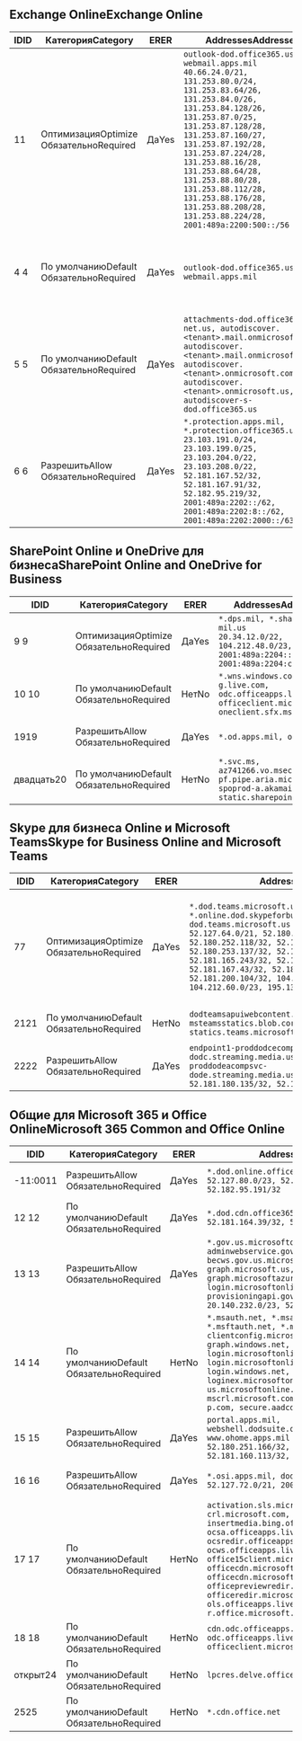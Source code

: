 <!--THIS FILE IS AUTOMATICALLY GENERATED. MANUAL CHANGES WILL BE OVERWRITTEN.-->
<!--Please contact the Office 365 Endpoints team with any questions.-->
<!--USGovDoD endpoints version 2020052800-->
<!--File generated 2020-06-13 17:00:10.1695-->

## <a name="exchange-online"></a><span data-ttu-id="87e63-101">Exchange Online</span><span class="sxs-lookup"><span data-stu-id="87e63-101">Exchange Online</span></span>

<span data-ttu-id="87e63-102">ID</span><span class="sxs-lookup"><span data-stu-id="87e63-102">ID</span></span> | <span data-ttu-id="87e63-103">Категория</span><span class="sxs-lookup"><span data-stu-id="87e63-103">Category</span></span> | <span data-ttu-id="87e63-104">ER</span><span class="sxs-lookup"><span data-stu-id="87e63-104">ER</span></span> | <span data-ttu-id="87e63-105">Addresses</span><span class="sxs-lookup"><span data-stu-id="87e63-105">Addresses</span></span> | <span data-ttu-id="87e63-106">Порты</span><span class="sxs-lookup"><span data-stu-id="87e63-106">Ports</span></span>
-- | -------------------- | --- | ---------------------------------------------------------------------------------------------------------------------------------------------------------------------------------------------------------------------------------------------------------------------------------------------------------------------------------------------------------------------------------------------- | -------------------------------
<span data-ttu-id="87e63-107">1</span><span class="sxs-lookup"><span data-stu-id="87e63-107">1</span></span> | <span data-ttu-id="87e63-108">Оптимизация</span><span class="sxs-lookup"><span data-stu-id="87e63-108">Optimize</span></span><BR><span data-ttu-id="87e63-109">Обязательно</span><span class="sxs-lookup"><span data-stu-id="87e63-109">Required</span></span> | <span data-ttu-id="87e63-110">Да</span><span class="sxs-lookup"><span data-stu-id="87e63-110">Yes</span></span> | `outlook-dod.office365.us, webmail.apps.mil`<BR>`40.66.24.0/21, 131.253.80.0/24, 131.253.83.64/26, 131.253.84.0/26, 131.253.84.128/26, 131.253.87.0/25, 131.253.87.128/28, 131.253.87.160/27, 131.253.87.192/28, 131.253.87.224/28, 131.253.88.16/28, 131.253.88.64/28, 131.253.88.80/28, 131.253.88.112/28, 131.253.88.176/28, 131.253.88.208/28, 131.253.88.224/28, 2001:489a:2200:500::/56` | <span data-ttu-id="87e63-111">**TCP:** 443, 80</span><span class="sxs-lookup"><span data-stu-id="87e63-111">**TCP:** 443, 80</span></span>
<span data-ttu-id="87e63-112">4 </span><span class="sxs-lookup"><span data-stu-id="87e63-112">4</span></span> | <span data-ttu-id="87e63-113">По умолчанию</span><span class="sxs-lookup"><span data-stu-id="87e63-113">Default</span></span><BR><span data-ttu-id="87e63-114">Обязательно</span><span class="sxs-lookup"><span data-stu-id="87e63-114">Required</span></span> | <span data-ttu-id="87e63-115">Да</span><span class="sxs-lookup"><span data-stu-id="87e63-115">Yes</span></span> | `outlook-dod.office365.us, webmail.apps.mil` | <span data-ttu-id="87e63-116">**TCP:** 143, 25, 587, 993, 995</span><span class="sxs-lookup"><span data-stu-id="87e63-116">**TCP:** 143, 25, 587, 993, 995</span></span>
<span data-ttu-id="87e63-117">5 </span><span class="sxs-lookup"><span data-stu-id="87e63-117">5</span></span> | <span data-ttu-id="87e63-118">По умолчанию</span><span class="sxs-lookup"><span data-stu-id="87e63-118">Default</span></span><BR><span data-ttu-id="87e63-119">Обязательно</span><span class="sxs-lookup"><span data-stu-id="87e63-119">Required</span></span> | <span data-ttu-id="87e63-120">Да</span><span class="sxs-lookup"><span data-stu-id="87e63-120">Yes</span></span> | `attachments-dod.office365-net.us, autodiscover.<tenant>.mail.onmicrosoft.com, autodiscover.<tenant>.mail.onmicrosoft.us, autodiscover.<tenant>.onmicrosoft.com, autodiscover.<tenant>.onmicrosoft.us, autodiscover-s-dod.office365.us` | <span data-ttu-id="87e63-121">**TCP:** 443, 80</span><span class="sxs-lookup"><span data-stu-id="87e63-121">**TCP:** 443, 80</span></span>
<span data-ttu-id="87e63-122">6 </span><span class="sxs-lookup"><span data-stu-id="87e63-122">6</span></span> | <span data-ttu-id="87e63-123">Разрешить</span><span class="sxs-lookup"><span data-stu-id="87e63-123">Allow</span></span><BR><span data-ttu-id="87e63-124">Обязательно</span><span class="sxs-lookup"><span data-stu-id="87e63-124">Required</span></span> | <span data-ttu-id="87e63-125">Да</span><span class="sxs-lookup"><span data-stu-id="87e63-125">Yes</span></span> | `*.protection.apps.mil, *.protection.office365.us`<BR>`23.103.191.0/24, 23.103.199.0/25, 23.103.204.0/22, 23.103.208.0/22, 52.181.167.52/32, 52.181.167.91/32, 52.182.95.219/32, 2001:489a:2202::/62, 2001:489a:2202:8::/62, 2001:489a:2202:2000::/63` | <span data-ttu-id="87e63-126">**TCP:** 25, 443</span><span class="sxs-lookup"><span data-stu-id="87e63-126">**TCP:** 25, 443</span></span>

## <a name="sharepoint-online-and-onedrive-for-business"></a><span data-ttu-id="87e63-127">SharePoint Online и OneDrive для бизнеса</span><span class="sxs-lookup"><span data-stu-id="87e63-127">SharePoint Online and OneDrive for Business</span></span>

<span data-ttu-id="87e63-128">ID</span><span class="sxs-lookup"><span data-stu-id="87e63-128">ID</span></span> | <span data-ttu-id="87e63-129">Категория</span><span class="sxs-lookup"><span data-stu-id="87e63-129">Category</span></span> | <span data-ttu-id="87e63-130">ER</span><span class="sxs-lookup"><span data-stu-id="87e63-130">ER</span></span> | <span data-ttu-id="87e63-131">Addresses</span><span class="sxs-lookup"><span data-stu-id="87e63-131">Addresses</span></span> | <span data-ttu-id="87e63-132">Порты</span><span class="sxs-lookup"><span data-stu-id="87e63-132">Ports</span></span>
-- | -------------------- | --- | ------------------------------------------------------------------------------------------------------------------- | ----------------
<span data-ttu-id="87e63-133">9 </span><span class="sxs-lookup"><span data-stu-id="87e63-133">9</span></span> | <span data-ttu-id="87e63-134">Оптимизация</span><span class="sxs-lookup"><span data-stu-id="87e63-134">Optimize</span></span><BR><span data-ttu-id="87e63-135">Обязательно</span><span class="sxs-lookup"><span data-stu-id="87e63-135">Required</span></span> | <span data-ttu-id="87e63-136">Да</span><span class="sxs-lookup"><span data-stu-id="87e63-136">Yes</span></span> | `*.dps.mil, *.sharepoint-mil.us`<BR>`20.34.12.0/22, 104.212.48.0/23, 2001:489a:2204::/63, 2001:489a:2204:c00::/54` | <span data-ttu-id="87e63-137">**TCP:** 443, 80</span><span class="sxs-lookup"><span data-stu-id="87e63-137">**TCP:** 443, 80</span></span>
<span data-ttu-id="87e63-138">10 </span><span class="sxs-lookup"><span data-stu-id="87e63-138">10</span></span> | <span data-ttu-id="87e63-139">По умолчанию</span><span class="sxs-lookup"><span data-stu-id="87e63-139">Default</span></span><BR><span data-ttu-id="87e63-140">Обязательно</span><span class="sxs-lookup"><span data-stu-id="87e63-140">Required</span></span> | <span data-ttu-id="87e63-141">Нет</span><span class="sxs-lookup"><span data-stu-id="87e63-141">No</span></span> | `*.wns.windows.com, g.live.com, odc.officeapps.live.com, officeclient.microsoft.com, oneclient.sfx.ms` | <span data-ttu-id="87e63-142">**TCP:** 443, 80</span><span class="sxs-lookup"><span data-stu-id="87e63-142">**TCP:** 443, 80</span></span>
<span data-ttu-id="87e63-143">19</span><span class="sxs-lookup"><span data-stu-id="87e63-143">19</span></span> | <span data-ttu-id="87e63-144">Разрешить</span><span class="sxs-lookup"><span data-stu-id="87e63-144">Allow</span></span><BR><span data-ttu-id="87e63-145">Обязательно</span><span class="sxs-lookup"><span data-stu-id="87e63-145">Required</span></span> | <span data-ttu-id="87e63-146">Да</span><span class="sxs-lookup"><span data-stu-id="87e63-146">Yes</span></span> | `*.od.apps.mil, od.apps.mil` | <span data-ttu-id="87e63-147">**TCP:** 443, 80</span><span class="sxs-lookup"><span data-stu-id="87e63-147">**TCP:** 443, 80</span></span>
<span data-ttu-id="87e63-148">двадцать</span><span class="sxs-lookup"><span data-stu-id="87e63-148">20</span></span> | <span data-ttu-id="87e63-149">По умолчанию</span><span class="sxs-lookup"><span data-stu-id="87e63-149">Default</span></span><BR><span data-ttu-id="87e63-150">Обязательно</span><span class="sxs-lookup"><span data-stu-id="87e63-150">Required</span></span> | <span data-ttu-id="87e63-151">Нет</span><span class="sxs-lookup"><span data-stu-id="87e63-151">No</span></span> | `*.svc.ms, az741266.vo.msecnd.net, pf.pipe.aria.microsoft.com, spoprod-a.akamaihd.net, static.sharepointonline.com` | <span data-ttu-id="87e63-152">**TCP:** 443, 80</span><span class="sxs-lookup"><span data-stu-id="87e63-152">**TCP:** 443, 80</span></span>

## <a name="skype-for-business-online-and-microsoft-teams"></a><span data-ttu-id="87e63-153">Skype для бизнеса Online и Microsoft Teams</span><span class="sxs-lookup"><span data-stu-id="87e63-153">Skype for Business Online and Microsoft Teams</span></span>

<span data-ttu-id="87e63-154">ID</span><span class="sxs-lookup"><span data-stu-id="87e63-154">ID</span></span> | <span data-ttu-id="87e63-155">Категория</span><span class="sxs-lookup"><span data-stu-id="87e63-155">Category</span></span> | <span data-ttu-id="87e63-156">ER</span><span class="sxs-lookup"><span data-stu-id="87e63-156">ER</span></span> | <span data-ttu-id="87e63-157">Addresses</span><span class="sxs-lookup"><span data-stu-id="87e63-157">Addresses</span></span> | <span data-ttu-id="87e63-158">Порты</span><span class="sxs-lookup"><span data-stu-id="87e63-158">Ports</span></span>
-- | -------------------- | --- | -------------------------------------------------------------------------------------------------------------------------------------------------------------------------------------------------------------------------------------------------------------------------------------------------------------------------------------------------------- | -----------------------------------------------
<span data-ttu-id="87e63-159">7</span><span class="sxs-lookup"><span data-stu-id="87e63-159">7</span></span> | <span data-ttu-id="87e63-160">Оптимизация</span><span class="sxs-lookup"><span data-stu-id="87e63-160">Optimize</span></span><BR><span data-ttu-id="87e63-161">Обязательно</span><span class="sxs-lookup"><span data-stu-id="87e63-161">Required</span></span> | <span data-ttu-id="87e63-162">Да</span><span class="sxs-lookup"><span data-stu-id="87e63-162">Yes</span></span> | `*.dod.teams.microsoft.us, *.online.dod.skypeforbusiness.us, dod.teams.microsoft.us`<BR>`52.127.64.0/21, 52.180.249.148/32, 52.180.252.118/32, 52.180.252.187/32, 52.180.253.137/32, 52.180.253.154/32, 52.181.165.243/32, 52.181.166.119/32, 52.181.167.43/32, 52.181.167.64/32, 52.181.200.104/32, 104.212.32.0/22, 104.212.60.0/23, 195.134.240.0/22` | <span data-ttu-id="87e63-163">**TCP:** 443</span><span class="sxs-lookup"><span data-stu-id="87e63-163">**TCP:** 443</span></span><BR><span data-ttu-id="87e63-164">**UDP:** 3478, 3479, 3480, 3481</span><span class="sxs-lookup"><span data-stu-id="87e63-164">**UDP:** 3478, 3479, 3480, 3481</span></span>
<span data-ttu-id="87e63-165">21</span><span class="sxs-lookup"><span data-stu-id="87e63-165">21</span></span> | <span data-ttu-id="87e63-166">По умолчанию</span><span class="sxs-lookup"><span data-stu-id="87e63-166">Default</span></span><BR><span data-ttu-id="87e63-167">Обязательно</span><span class="sxs-lookup"><span data-stu-id="87e63-167">Required</span></span> | <span data-ttu-id="87e63-168">Нет</span><span class="sxs-lookup"><span data-stu-id="87e63-168">No</span></span> | `dodteamsapuiwebcontent.blob.core.usgovcloudapi.net, msteamsstatics.blob.core.usgovcloudapi.net, statics.teams.microsoft.com` | <span data-ttu-id="87e63-169">**TCP:** 443</span><span class="sxs-lookup"><span data-stu-id="87e63-169">**TCP:** 443</span></span>
<span data-ttu-id="87e63-170">22</span><span class="sxs-lookup"><span data-stu-id="87e63-170">22</span></span> | <span data-ttu-id="87e63-171">Разрешить</span><span class="sxs-lookup"><span data-stu-id="87e63-171">Allow</span></span><BR><span data-ttu-id="87e63-172">Обязательно</span><span class="sxs-lookup"><span data-stu-id="87e63-172">Required</span></span> | <span data-ttu-id="87e63-173">Да</span><span class="sxs-lookup"><span data-stu-id="87e63-173">Yes</span></span> | `endpoint1-proddodcecompsvc-dodc.streaming.media.usgovcloudapi.net, endpoint1-proddodeacompsvc-dode.streaming.media.usgovcloudapi.net`<BR>`52.181.180.135/32, 52.182.53.6/32` | <span data-ttu-id="87e63-174">**TCP:** 443</span><span class="sxs-lookup"><span data-stu-id="87e63-174">**TCP:** 443</span></span>

## <a name="microsoft-365-common-and-office-online"></a><span data-ttu-id="87e63-175">Общие для Microsoft 365 и Office Online</span><span class="sxs-lookup"><span data-stu-id="87e63-175">Microsoft 365 Common and Office Online</span></span>

<span data-ttu-id="87e63-176">ID</span><span class="sxs-lookup"><span data-stu-id="87e63-176">ID</span></span> | <span data-ttu-id="87e63-177">Категория</span><span class="sxs-lookup"><span data-stu-id="87e63-177">Category</span></span> | <span data-ttu-id="87e63-178">ER</span><span class="sxs-lookup"><span data-stu-id="87e63-178">ER</span></span> | <span data-ttu-id="87e63-179">Addresses</span><span class="sxs-lookup"><span data-stu-id="87e63-179">Addresses</span></span> | <span data-ttu-id="87e63-180">Порты</span><span class="sxs-lookup"><span data-stu-id="87e63-180">Ports</span></span>
-- | ------------------- | --- | ---------------------------------------------------------------------------------------------------------------------------------------------------------------------------------------------------------------------------------------------------------------------------------------------------------------------------------------------------------------------------------------------- | ----------------
<span data-ttu-id="87e63-181">-11:00</span><span class="sxs-lookup"><span data-stu-id="87e63-181">11</span></span> | <span data-ttu-id="87e63-182">Разрешить</span><span class="sxs-lookup"><span data-stu-id="87e63-182">Allow</span></span><BR><span data-ttu-id="87e63-183">Обязательно</span><span class="sxs-lookup"><span data-stu-id="87e63-183">Required</span></span> | <span data-ttu-id="87e63-184">Да</span><span class="sxs-lookup"><span data-stu-id="87e63-184">Yes</span></span> | `*.dod.online.office365.us`<BR>`52.127.80.0/23, 52.181.164.39/32, 52.182.95.191/32` | <span data-ttu-id="87e63-185">**TCP:** 443</span><span class="sxs-lookup"><span data-stu-id="87e63-185">**TCP:** 443</span></span>
<span data-ttu-id="87e63-186">12 </span><span class="sxs-lookup"><span data-stu-id="87e63-186">12</span></span> | <span data-ttu-id="87e63-187">По умолчанию</span><span class="sxs-lookup"><span data-stu-id="87e63-187">Default</span></span><BR><span data-ttu-id="87e63-188">Обязательно</span><span class="sxs-lookup"><span data-stu-id="87e63-188">Required</span></span> | <span data-ttu-id="87e63-189">Да</span><span class="sxs-lookup"><span data-stu-id="87e63-189">Yes</span></span> | `*.dod.cdn.office365.us`<BR>`52.181.164.39/32, 52.182.95.191/32` | <span data-ttu-id="87e63-190">**TCP:** 443</span><span class="sxs-lookup"><span data-stu-id="87e63-190">**TCP:** 443</span></span>
<span data-ttu-id="87e63-191">13 </span><span class="sxs-lookup"><span data-stu-id="87e63-191">13</span></span> | <span data-ttu-id="87e63-192">Разрешить</span><span class="sxs-lookup"><span data-stu-id="87e63-192">Allow</span></span><BR><span data-ttu-id="87e63-193">Обязательно</span><span class="sxs-lookup"><span data-stu-id="87e63-193">Required</span></span> | <span data-ttu-id="87e63-194">Да</span><span class="sxs-lookup"><span data-stu-id="87e63-194">Yes</span></span> | `*.gov.us.microsoftonline.com, adminwebservice.gov.us.microsoftonline.com, becws.gov.us.microsoftonline.com, dod-graph.microsoft.us, graph.microsoftazure.us, login.microsoftonline.us, provisioningapi.gov.us.microsoftonline.com`<BR>`20.140.232.0/23, 52.126.194.0/23` | <span data-ttu-id="87e63-195">**TCP:** 443</span><span class="sxs-lookup"><span data-stu-id="87e63-195">**TCP:** 443</span></span>
<span data-ttu-id="87e63-196">14 </span><span class="sxs-lookup"><span data-stu-id="87e63-196">14</span></span> | <span data-ttu-id="87e63-197">По умолчанию</span><span class="sxs-lookup"><span data-stu-id="87e63-197">Default</span></span><BR><span data-ttu-id="87e63-198">Обязательно</span><span class="sxs-lookup"><span data-stu-id="87e63-198">Required</span></span> | <span data-ttu-id="87e63-199">Нет</span><span class="sxs-lookup"><span data-stu-id="87e63-199">No</span></span> | `*.msauth.net, *.msauthimages.us, *.msftauth.net, *.msftauthimages.us, clientconfig.microsoftonline-p.net, graph.windows.net, login.microsoftonline.com, login.microsoftonline-p.com, login.windows.net, loginex.microsoftonline.com, login-us.microsoftonline.com, mscrl.microsoft.com, nexus.microsoftonline-p.com, secure.aadcdn.microsoftonline-p.com` | <span data-ttu-id="87e63-200">**TCP:** 443</span><span class="sxs-lookup"><span data-stu-id="87e63-200">**TCP:** 443</span></span>
<span data-ttu-id="87e63-201">15 </span><span class="sxs-lookup"><span data-stu-id="87e63-201">15</span></span> | <span data-ttu-id="87e63-202">Разрешить</span><span class="sxs-lookup"><span data-stu-id="87e63-202">Allow</span></span><BR><span data-ttu-id="87e63-203">Обязательно</span><span class="sxs-lookup"><span data-stu-id="87e63-203">Required</span></span> | <span data-ttu-id="87e63-204">Да</span><span class="sxs-lookup"><span data-stu-id="87e63-204">Yes</span></span> | `portal.apps.mil, webshell.dodsuite.office365.us, www.ohome.apps.mil`<BR>`52.180.251.166/32, 52.181.160.19/32, 52.181.160.113/32, 52.182.92.132/32` | <span data-ttu-id="87e63-205">**TCP:** 443</span><span class="sxs-lookup"><span data-stu-id="87e63-205">**TCP:** 443</span></span>
<span data-ttu-id="87e63-206">16 </span><span class="sxs-lookup"><span data-stu-id="87e63-206">16</span></span> | <span data-ttu-id="87e63-207">Разрешить</span><span class="sxs-lookup"><span data-stu-id="87e63-207">Allow</span></span><BR><span data-ttu-id="87e63-208">Обязательно</span><span class="sxs-lookup"><span data-stu-id="87e63-208">Required</span></span> | <span data-ttu-id="87e63-209">Да</span><span class="sxs-lookup"><span data-stu-id="87e63-209">Yes</span></span> | `*.osi.apps.mil, dod.loki.office365.us`<BR>`52.127.72.0/21, 2001:489a:2206::/48` | <span data-ttu-id="87e63-210">**TCP:** 443</span><span class="sxs-lookup"><span data-stu-id="87e63-210">**TCP:** 443</span></span>
<span data-ttu-id="87e63-211">17 </span><span class="sxs-lookup"><span data-stu-id="87e63-211">17</span></span> | <span data-ttu-id="87e63-212">По умолчанию</span><span class="sxs-lookup"><span data-stu-id="87e63-212">Default</span></span><BR><span data-ttu-id="87e63-213">Обязательно</span><span class="sxs-lookup"><span data-stu-id="87e63-213">Required</span></span> | <span data-ttu-id="87e63-214">Нет</span><span class="sxs-lookup"><span data-stu-id="87e63-214">No</span></span> | `activation.sls.microsoft.com, crl.microsoft.com, go.microsoft.com, insertmedia.bing.office.net, ocsa.officeapps.live.com, ocsredir.officeapps.live.com, ocws.officeapps.live.com, office15client.microsoft.com, officecdn.microsoft.com, officecdn.microsoft.com.edgesuite.net, officepreviewredir.microsoft.com, officeredir.microsoft.com, ols.officeapps.live.com, r.office.microsoft.com` | <span data-ttu-id="87e63-215">**TCP:** 443, 80</span><span class="sxs-lookup"><span data-stu-id="87e63-215">**TCP:** 443, 80</span></span>
<span data-ttu-id="87e63-216">18 </span><span class="sxs-lookup"><span data-stu-id="87e63-216">18</span></span> | <span data-ttu-id="87e63-217">По умолчанию</span><span class="sxs-lookup"><span data-stu-id="87e63-217">Default</span></span><BR><span data-ttu-id="87e63-218">Обязательно</span><span class="sxs-lookup"><span data-stu-id="87e63-218">Required</span></span> | <span data-ttu-id="87e63-219">Нет</span><span class="sxs-lookup"><span data-stu-id="87e63-219">No</span></span> | `cdn.odc.officeapps.live.com, odc.officeapps.live.com, officeclient.microsoft.com` | <span data-ttu-id="87e63-220">**TCP:** 443, 80</span><span class="sxs-lookup"><span data-stu-id="87e63-220">**TCP:** 443, 80</span></span>
<span data-ttu-id="87e63-221">открыт</span><span class="sxs-lookup"><span data-stu-id="87e63-221">24</span></span> | <span data-ttu-id="87e63-222">По умолчанию</span><span class="sxs-lookup"><span data-stu-id="87e63-222">Default</span></span><BR><span data-ttu-id="87e63-223">Обязательно</span><span class="sxs-lookup"><span data-stu-id="87e63-223">Required</span></span> | <span data-ttu-id="87e63-224">Нет</span><span class="sxs-lookup"><span data-stu-id="87e63-224">No</span></span> | `lpcres.delve.office.com` | <span data-ttu-id="87e63-225">**TCP:** 443</span><span class="sxs-lookup"><span data-stu-id="87e63-225">**TCP:** 443</span></span>
<span data-ttu-id="87e63-226">25</span><span class="sxs-lookup"><span data-stu-id="87e63-226">25</span></span> | <span data-ttu-id="87e63-227">По умолчанию</span><span class="sxs-lookup"><span data-stu-id="87e63-227">Default</span></span><BR><span data-ttu-id="87e63-228">Обязательно</span><span class="sxs-lookup"><span data-stu-id="87e63-228">Required</span></span> | <span data-ttu-id="87e63-229">Нет</span><span class="sxs-lookup"><span data-stu-id="87e63-229">No</span></span> | `*.cdn.office.net` | <span data-ttu-id="87e63-230">**TCP:** 443</span><span class="sxs-lookup"><span data-stu-id="87e63-230">**TCP:** 443</span></span>
